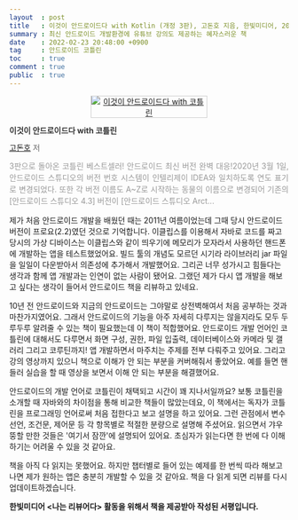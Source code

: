 ```yaml
---
layout  : post
title   : 이것이 안드로이드다 with Kotlin (개정 3판), 고돈호 지음, 한빛미디어, 2022
summary : 최신 안드로이드 개발환경에 유튜브 강의도 제공하는 혜자스러운 책
date    : 2022-02-23 20:48:00 +0900
tag     : 안드로이드 코틀린
toc     : true
comment : true
public  : true
---
```


<div style="clear:left;text-align:left;"><div style="margin:0 0 15px 0;text-align:center;"><a href="http://www.yes24.com/Product/Goods/105894873" style="display:inline-block;overflow:hidden;border:solid 1px #ccc;" target="_blank"><img style="margin:-1px;vertical-align:top;" src="//image.yes24.com/goods/105894873/L" border="0" alt="이것이 안드로이드다 with 코틀린 "></a></div><div><p style="line-height:1.2em;color:#333;font-size:14px;font-weight:bold;">이것이 안드로이드다 with 코틀린 </p><p style="margin-top:5px;line-height:1.2em;color:#666;"><a href="http://www.yes24.com/Product/Search?domain=ALL&query=고돈호&authorNo=297881&author=고돈호" target="_blank">고돈호</a> 저</p><p style="margin-top:14px;line-height:1.5em;text-align:justify;color:#999;">3판으로 돌아온 코틀린 베스트셀러! 안드로이드 최신 버전 완벽 대응!2020년 3월 1일, 안드로이드 스튜디오의 버전 번호 시스템이 인텔리제이 IDEA와 일치하도록 연도 표기로 변경되었다. 또한 각 버전 이름도 A~Z로 시작하는 동물의 이름으로 변경되어 기존의 [안드로이드 스튜디오 4.3] 버전이 [안드로이드 스튜디오 Arct...</p></div></div>

제가 처음 안드로이드 개발을 배웠던 때는 2011년 여름이었는데 그때 당시 안드로이드 버전이 프로요(2.2)였던 것으로 기억합니다. 이클립스를 이용해서 자바로 코드를 짜고 당시의 가상 디바이스는 이클립스와 같이 띄우기에 메모리가 모자라서 사용하던 핸드폰에 개발하는 앱을 테스트했었어요. 빌드 툴의 개념도 모르던 시기라 라이브러리 jar 파일을 일일이 다운받아서 의존성에 추가해서 개발했어요. 그리곤 너무 성가시고 힘들다는 생각과 함께 앱 개발과는 인연이 없는 사람이 됐어요. 그랬던 제가 다시 앱 개발을 해보고 싶다는 생각이 들어서 안드로이드 책을 리뷰하고 있네요.

10년 전 안드로이드와 지금의 안드로이드는 그야말로 상전벽해여서 처음 공부하는 것과 마찬가지였어요. 그래서 안드로이드의 기능을 아주 자세히 다루지는 않을지라도 모두 두루두루 알려줄 수 있는 책이 필요했는데 이 책이 적합했어요. 안드로이드 개발 언어인 코틀린에 대해서도 다루면서 화면 구성, 권한, 파일 입출력, 데이터베이스와 카메라 및 갤러리 그리고 코루틴까지! 앱 개발하면서 마주치는 주제를 전부 다뤄주고 있어요. 그리고 강의 영상까지 있으니 책으로 이해가 안 되는 부분을 커버해줘서 좋았어요. 예를 들면 핸들러 실습을 할 때 영상을 보면서 이해 안 되는 부분을 해결했어요.

안드로이드의 개발 언어로 코틀린이 채택되고 시간이 꽤 지나서일까요? 보통 코틀린을 소개할 때 자바와의 차이점을 통해 비교한 책들이 많았는데요, 이 책에서는 독자가 코틀린을 프로그래밍 언어로써 처음 접한다고 보고 설명을 하고 있어요. 그런 관점에서 변수 선언, 조건문, 제어문 등 각 항목별로 적절한 분량으로 설명해 주셨어요. 읽으면서 갸우뚱할 만한 것들은 '여기서 잠깐'에 설명되어 있어요. 초심자가 읽는다면 한 번에 다 이해하기는 어려울 수 있을 것 같아요.

책을 아직 다 읽지는 못했어요. 하지만 챕터별로 들어 있는 예제를 한 번씩 따라 해보고 나면 제가 원하는 앱은 충분히 개발할 수 있을 것 같아요. 책을 다 읽게 되면 리뷰를 다시 업데이트하겠습니다. 

**한빛미디어 \<나는 리뷰어다\> 활동을 위해서 책을 제공받아 작성된 서평입니다.**
